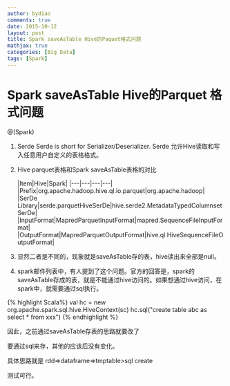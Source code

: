 ```yaml
---
author: bydiao
comments: true
date: 2015-10-12 
layout: post
title: Spark saveAsTable Hive的Paquet格式问题
mathjax: true
categories: [Big Data]
tags: [Spark]
---
```


# Spark saveAsTable Hive的Parquet 格式问题

@(Spark)

1. Serde
	Serde is short for Serializer/Deserializer. Serde 允许Hive读取和写入任意用户自定义的表格格式。
2.  Hive parquet表格和Spark saveAsTable表格的对比

	|Item|Hive|Spark|
	|---|---|---|---|
	|Prefix|org.apache.hadoop.hive.ql.io.parquet|org.apache.hadoop|
	|SerDe Library|serde.parquetHiveSerDe|hive.serde2.MetadataTypedColumnsetSerDe|
	|InputFormat|MapredParquetInputFormat|mapred.SequenceFileInputFormat|
	|OutputFormat|MapredParquetOutputFormat|hive.ql.HiveSequenceFileOutputFormat|
	
3. 显然二者是不同的，现象就是saveAsTable存的表，hive读出来全部是null。
4. spark邮件列表中，有人提到了这个问题。官方的回答是，spark的saveAsTable存成的表，就是不能通过hive访问的。如果想通过hive访问，在spark中，就需要通过sql执行。

{% highlight Scala%}
val hc = new org.apache.spark.sql.hive.HiveContext(sc)
hc.sql("create table abc as select * from xxx")
{% endhighlight %}

 因此，之前通过saveAsTable存表的思路就要改了

要通过sql来存，其他的应该后没有变化。

具体思路就是 rdd=>dataframe=>tmptable>sql create

测试可行。 